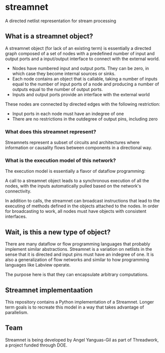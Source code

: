 # streamnet
A directed netlist representation for stream processing

## What is a streamnet object?

A streamnet object (for lack of an existing term) is essentially a directed graph
composed of a set of nodes with a predefined number of input and output ports and
a input/output interface to connect with the external world.

- Nodes have numbered input and output ports. They can be zero, in which case
  they become internal sources or sinks.
- Each node contains an object that is callable, taking a number of inputs
  equal to the number of input ports of a node and producing a number of
  outputs equal to the number of output ports.
- Inputs and output ports provide an interface with the external world

These nodes are connected by directed edges with the following restriction:

- Input ports in each node must have an indegree of one
- There are no restrictions in the outdegree of output pins, including zero


### What does this streamnet represent?

Streamnets represent a subset of circuits and architectures where information or causality flows between components in a directional way.

### What is the execution model of this network?

The execution model is essentially a flavor of dataflow programming:

A call to a streamnet object leads to a synchronous execution of all the
nodes, with the inputs automatically pulled based on the network's connectivity.

In addition to calls, the streamnet can broadcast instructions that lead to
the executing of methods defined in the objects attached to the nodes. In
order for broadcasting to work, all nodes must have objects with consistent
interfaces.

## Wait, is this a new type of object?

There are many dataflow or flow programming languages that probably implement similar abstractions.
Streamnet is a variation on netlists in the sense that it is directed and input pins must have
an indegree of one. It is also a generalization of flow networks and similar
to how programming languages like Labview operate.

The purpose here is that they can encapsulate arbitrary computations.

## Streamnet implementaation

This repository contains a Python implementation of a Streamnet. 
Longer term goals is to recreate this model in a way that takes advantage of parallelism.

## Team

Streamnet is being developed by Angel Yanguas-Gil as part of Threadwork, a project
funded through DOE.


